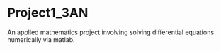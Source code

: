 # Project1_3AN
An applied mathematics project involving solving differential equations numerically via matlab.
